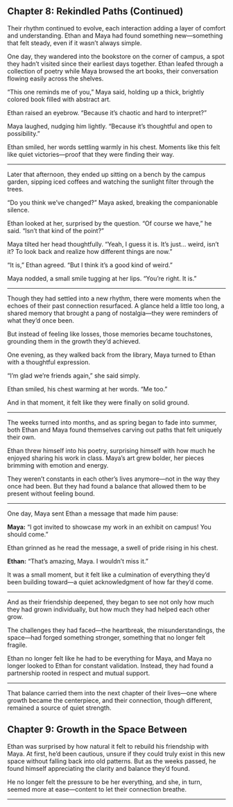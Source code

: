 ## Chapter 8: Rekindled Paths (Continued)  

Their rhythm continued to evolve, each interaction adding a layer of comfort and understanding. Ethan and Maya had found something new—something that felt steady, even if it wasn’t always simple.  

One day, they wandered into the bookstore on the corner of campus, a spot they hadn’t visited since their earliest days together. Ethan leafed through a collection of poetry while Maya browsed the art books, their conversation flowing easily across the shelves.  

“This one reminds me of you,” Maya said, holding up a thick, brightly colored book filled with abstract art.  

Ethan raised an eyebrow. “Because it’s chaotic and hard to interpret?”  

Maya laughed, nudging him lightly. “Because it’s thoughtful and open to possibility.”  

Ethan smiled, her words settling warmly in his chest. Moments like this felt like quiet victories—proof that they were finding their way.  

---

Later that afternoon, they ended up sitting on a bench by the campus garden, sipping iced coffees and watching the sunlight filter through the trees.  

“Do you think we’ve changed?” Maya asked, breaking the companionable silence.  

Ethan looked at her, surprised by the question. “Of course we have,” he said. “Isn’t that kind of the point?”  

Maya tilted her head thoughtfully. “Yeah, I guess it is. It’s just… weird, isn’t it? To look back and realize how different things are now.”  

“It is,” Ethan agreed. “But I think it’s a good kind of weird.”  

Maya nodded, a small smile tugging at her lips. “You’re right. It is.”  

---

Though they had settled into a new rhythm, there were moments when the echoes of their past connection resurfaced. A glance held a little too long, a shared memory that brought a pang of nostalgia—they were reminders of what they’d once been.  

But instead of feeling like losses, those memories became touchstones, grounding them in the growth they’d achieved.  

One evening, as they walked back from the library, Maya turned to Ethan with a thoughtful expression.  

“I’m glad we’re friends again,” she said simply.  

Ethan smiled, his chest warming at her words. “Me too.”  

And in that moment, it felt like they were finally on solid ground.  

---

The weeks turned into months, and as spring began to fade into summer, both Ethan and Maya found themselves carving out paths that felt uniquely their own.  

Ethan threw himself into his poetry, surprising himself with how much he enjoyed sharing his work in class. Maya’s art grew bolder, her pieces brimming with emotion and energy.  

They weren’t constants in each other’s lives anymore—not in the way they once had been. But they had found a balance that allowed them to be present without feeling bound.  

---

One day, Maya sent Ethan a message that made him pause:  

**Maya:** “I got invited to showcase my work in an exhibit on campus! You should come.”  

Ethan grinned as he read the message, a swell of pride rising in his chest.  

**Ethan:** “That’s amazing, Maya. I wouldn’t miss it.”  

It was a small moment, but it felt like a culmination of everything they’d been building toward—a quiet acknowledgment of how far they’d come.  

---

And as their friendship deepened, they began to see not only how much they had grown individually, but how much they had helped each other grow.  

The challenges they had faced—the heartbreak, the misunderstandings, the space—had forged something stronger, something that no longer felt fragile.  

Ethan no longer felt like he had to be everything for Maya, and Maya no longer looked to Ethan for constant validation. Instead, they had found a partnership rooted in respect and mutual support.  

---

That balance carried them into the next chapter of their lives—one where growth became the centerpiece, and their connection, though different, remained a source of quiet strength.  

## Chapter 9: Growth in the Space Between  

Ethan was surprised by how natural it felt to rebuild his friendship with Maya. At first, he’d been cautious, unsure if they could truly exist in this new space without falling back into old patterns. But as the weeks passed, he found himself appreciating the clarity and balance they’d found.  

He no longer felt the pressure to be her everything, and she, in turn, seemed more at ease—content to let their connection breathe.  

---
